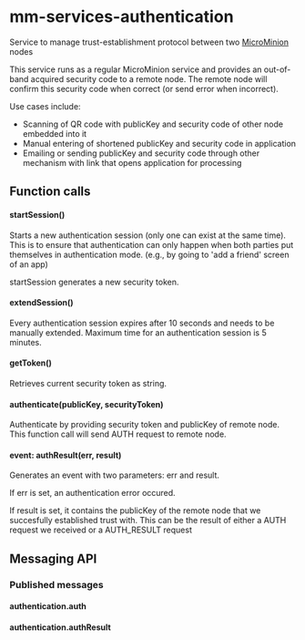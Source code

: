 # mm-services-authentication

Service to manage trust-establishment protocol between two [MicroMinion](https://github.com/MicroMinion/mm-platform) nodes

This service runs as a regular MicroMinion service and provides an out-of-band acquired security code to a remote node. The remote node will confirm this security code when correct (or send error when incorrect).

Use cases include:

* Scanning of QR code with publicKey and security code of other node embedded into it
* Manual entering of shortened publicKey and security code in application
* Emailing or sending publicKey and security code through other mechanism with link that opens application for processing

## Function calls

#### startSession()

Starts a new authentication session (only one can exist at the same time). This is to ensure that authentication can only happen when both parties put themselves in authentication mode. (e.g., by going to 'add a friend' screen of an app)

startSession generates a new security token.

#### extendSession()

Every authentication session expires after 10 seconds and needs to be manually extended. Maximum time for an authentication session is 5 minutes.

#### getToken()

Retrieves current security token as string.

#### authenticate(publicKey, securityToken)

Authenticate by providing security token and publicKey of remote node. This function call will send AUTH request to remote node.

#### event: authResult(err, result)

Generates an event with two parameters: err and result.

If err is set, an authentication error occured.

If result is set, it contains the publicKey of the remote node that we succesfully established trust with. This can be the result of either a AUTH request we received or a AUTH_RESULT request

## Messaging API

### Published messages

#### authentication.auth

#### authentication.authResult
